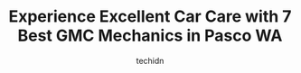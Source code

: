 ---
layout: ampstory
image: https://images.unsplash.com/photo-1610998342124-c4fcba4cf4bf?ixlib=rb-4.0.3&ixid=MnwxMjA3fDB8MHxwaG90by1wYWdlfHx8fGVufDB8fHx8&auto=format&fit=crop&w=640&h=853&q=80
author: techidn
featured: false
description: Trust your vehicles maintenance and repairs to the 7 best GMC Mechanic in Pasco WA, USA. With their extensive experience, cutting-edge technology, and commitment to customer satisfaction, t
title: Experience Excellent Car Care with 7 Best GMC Mechanics in Pasco WA
cover:
   title: Experience Excellent Car Care with 7 Best GMC Mechanics in Pasco WA
   subtitle: Rickpate
   background: https://images.unsplash.com/photo-1610998342124-c4fcba4cf4bf?ixlib=rb-4.0.3&ixid=MnwxMjA3fDB8MHxwaG90by1wYWdlfHx8fGVufDB8fHx8&auto=format&fit=crop&w=640&h=853&q=80

pages: 
 - layout: thirds
   top: <h1>#1 Mendoza Auto Repair</h1>
   bottom: "<p>Great guys. Work with you to do what you want them to do rather than trying to sell you unnecessary service that typically American mechanic shops try to do. I will be th</p>"
   background: https://www.knot35.com/toplist/wp-content/uploads/2023/06/best-gmc-mechanic-1-in-pasco-wa-1685833496.jpeg
   backgroundblur: true
 - layout: thirds
   top: <h1>#2 Simmonson Automotive</h1>
   bottom: "<p>627 W Columbia St, Pasco, WA 99301, United States</p>"
   background: https://www.knot35.com/toplist/wp-content/uploads/2023/06/best-gmc-mechanic-2-in-pasco-wa-1685833496.jpeg
   cta:
      link: https://www.knot35.com/toplist/experience-excellent-car-care-with-7-best-gmc-mechanics-in-pasco-wa/
      text: Experience Excellent Car Care with 7 Best GMC Mechanics in Pasco WA
 - layout: thirds
   top: <h1>#3 Pasco Automotive Services</h1>
   bottom: "<p>132 W Lewis St, Pasco, WA 99301, United States</p>"
   background: https://www.knot35.com/toplist/wp-content/uploads/2023/06/best-gmc-mechanic-3-in-pasco-wa-1685833497.jpeg
   cta:
      link: https://www.knot35.com/toplist/experience-excellent-car-care-with-7-best-gmc-mechanics-in-pasco-wa/
      text: Experience Excellent Car Care with 7 Best GMC Mechanics in Pasco WA
 - layout: thirds
   top: <h1>#4 Speck Buick GMC Service</h1>
   bottom: "<p>9610 Sandifur Pkwy, Pasco, WA 99301, United States</p>"
   background: https://images.unsplash.com/photo-1510906594845-bc082582c8cc?ixlib=rb-4.0.3&ixid=MnwxMjA3fDB8MHxwaG90by1wYWdlfHx8fGVufDB8fHx8&auto=format&fit=crop&w=640&h=853&q=80
   cta:
      link: https://www.knot35.com/toplist/experience-excellent-car-care-with-7-best-gmc-mechanics-in-pasco-wa/
      text: Experience Excellent Car Care with 7 Best GMC Mechanics in Pasco WA
 - layout: thirds
   top: <h1>#5 G & A Auto Repair</h1>
   bottom: "<p>900 S Maitland Ave, Pasco, WA 99301, United States</p>"
   background: https://images.unsplash.com/photo-1604871000636-074fa5117945?ixlib=rb-4.0.3&ixid=MnwxMjA3fDB8MHxwaG90by1wYWdlfHx8fGVufDB8fHx8&auto=format&fit=crop&w=640&h=853&q=80
   cta:
      link: https://www.knot35.com/toplist/experience-excellent-car-care-with-7-best-gmc-mechanics-in-pasco-wa/
      text: Experience Excellent Car Care with 7 Best GMC Mechanics in Pasco WA
 - layout: thirds
   top: <h1>#6 Gissell</h1>
   bottom: "<p>1431 W Lewis St, Pasco, WA 99301, United States</p>"
   background: https://images.unsplash.com/photo-1580610447943-1bfbef5efe07?ixlib=rb-4.0.3&ixid=MnwxMjA3fDB8MHxwaG90by1wYWdlfHx8fGVufDB8fHx8&auto=format&fit=crop&w=640&h=853&q=80
   cta:
      link: https://www.knot35.com/toplist/experience-excellent-car-care-with-7-best-gmc-mechanics-in-pasco-wa/
      text: Experience Excellent Car Care with 7 Best GMC Mechanics in Pasco WA

 - layout: thirds
   middle: Continue reading...
   background: https://images.unsplash.com/photo-1518640467707-6811f4a6ab73?ixlib=rb-4.0.3&ixid=MnwxMjA3fDB8MHxwaG90by1wYWdlfHx8fGVufDB8fHx8&auto=format&fit=crop&w=640&h=853&q=80
   cta:
      link: https://www.knot35.com/toplist/experience-excellent-car-care-with-7-best-gmc-mechanics-in-pasco-wa/
      text: Experience Excellent Car Care with 7 Best GMC Mechanics in Pasco WA
      
---